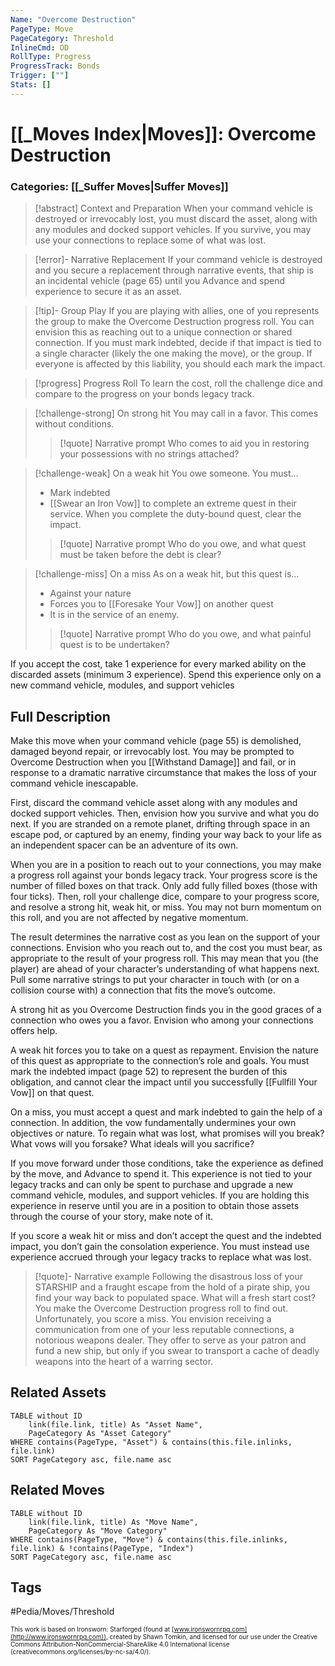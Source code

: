 ```yaml
---
Name: "Overcome Destruction"
PageType: Move
PageCategory: Threshold
InlineCmd: OD
RollType: Progress
ProgressTrack: Bonds
Trigger: [""] 
Stats: []
---
```

# [[_Moves Index|Moves]]: Overcome Destruction
### Categories: [[_Suffer Moves|Suffer Moves]]
>[!abstract]  Context and Preparation
>When your command vehicle is destroyed or irrevocably lost, you must discard the asset, along with any modules and docked support vehicles. If you survive, you may use your connections to replace some of what was lost. 

> [!error]- Narrative Replacement
> If your command vehicle is destroyed and you secure a replacement through narrative events, that ship is an incidental vehicle (page 65) until you Advance and spend experience to secure it as an asset.

> [!tip]- Group Play
> If you are playing with allies, one of you represents the group to make the Overcome Destruction progress roll. You can envision this as reaching out to a unique connection or shared connection. If you must mark indebted, decide if that impact is tied to a single character (likely the one making the move), or the group. If everyone is affected by this liability, you should each mark the impact. 

> [!progress] Progress Roll
> To learn the cost, roll the challenge dice and compare to the progress on your bonds legacy track. 

> [!challenge-strong] On strong hit
> You may call in a favor. This comes without conditions. 
> > [!quote] Narrative prompt
> > Who comes to aid you in restoring your possessions with no strings attached?

> [!challenge-weak] On a weak hit
> You owe someone. You must...
>-  Mark indebted
>- [[Swear an Iron Vow]] to complete an extreme quest in their service. 
> When you complete the duty-bound quest, clear the impact. 
> > [!quote] Narrative prompt
> > Who do you owe, and what quest must be taken before the debt is clear?

> [!challenge-miss] On a miss
> As on a weak hit, but this quest is...
>- Against your nature
>- Forces you to [[Foresake Your Vow]] on another quest
>- It is in the service of an enemy. 
> > [!quote] Narrative prompt
> > Who do you owe, and what painful  quest is to be undertaken?

If you accept the cost, take 1 experience for every marked ability on the discarded assets (minimum 3 experience). Spend this experience only on a new command vehicle, modules, and support vehicles

## Full Description
Make this move when your command vehicle (page 55) is demolished, damaged beyond repair, or irrevocably lost. You may be prompted to Overcome Destruction when you [[Withstand Damage]] and fail, or in response to a dramatic narrative circumstance that makes the loss of your command vehicle inescapable.

First, discard the command vehicle asset along with any modules and docked support vehicles. Then, envision how you survive and what you do next. If you are stranded on a remote planet, drifting through space in an escape pod, or captured by an enemy, finding your way back to your life as an independent spacer can be an adventure of its own.

When you are in a position to reach out to your connections, you may make a progress roll against your bonds legacy track. Your progress score is the number of filled boxes on that track. Only add fully filled boxes (those with four ticks). Then, roll your challenge dice, compare to your progress score, and resolve a strong hit, weak hit, or miss. You may not burn momentum on this roll, and you are not affected by negative momentum. 

The result determines the narrative cost as you lean on the support of your connections. Envision who you reach out to, and the cost you must bear, as appropriate to the result of your progress roll. This may mean that you (the player) are ahead of your character’s understanding of what happens next. Pull some narrative strings to put your character in touch with (or on a collision course with) a connection that fits the move’s outcome.

A strong hit as you Overcome Destruction finds you in the good graces of a connection who owes you a favor. Envision who among your connections offers help. 

A weak hit forces you to take on a quest as repayment. Envision the nature of this quest as appropriate to the connection’s role and goals. You must mark the indebted impact (page 52) to represent the burden of this obligation, and cannot clear the impact until you successfully [[Fullfill Your Vow]] on that quest. 

On a miss, you must accept a quest and mark indebted to gain the help of a connection. In addition, the vow fundamentally undermines your own objectives or nature. To regain what was lost, what promises will you break? What vows will you forsake? What ideals will you sacrifice? 

If you move forward under those conditions, take the experience as defined by the move, and Advance to spend it. This experience is not tied to your legacy tracks and can only be spent to purchase and upgrade a new command vehicle, modules, and support vehicles. If you are holding this experience in reserve until you are in a position to obtain those assets through the course of your story, make note of it. 

If you score a weak hit or miss and don’t accept the quest and the indebted impact, you don’t gain the consolation experience. You must instead use experience accrued through your legacy tracks to replace what was lost. 

> [!quote]- Narrative example
> Following the disastrous loss of your STARSHIP and a fraught escape from the hold of a pirate ship, you find your way back to populated space. What will a fresh start cost? You make the Overcome Destruction progress roll to find out. Unfortunately, you score a miss. You envision receiving a communication from one of your less reputable connections, a notorious weapons dealer. They offer to serve as your patron and fund a new ship, but only if you swear to transport a cache of deadly weapons into the heart of a warring sector. 

## Related Assets
```dataview
TABLE without ID
	link(file.link, title) As "Asset Name",
	PageCategory As "Asset Category"
WHERE contains(PageType, "Asset") & contains(this.file.inlinks, file.link)
SORT PageCategory asc, file.name asc
```

## Related Moves
```dataview
TABLE without ID
	link(file.link, title) As "Move Name",
	PageCategory As "Move Category"
WHERE contains(PageType, "Move") & contains(this.file.inlinks, file.link) & !contains(PageType, "Index")
SORT PageCategory asc, file.name asc
```

## Tags
#Pedia/Moves/Threshold 

<font size=-2>This work is based on Ironsworn: Starforged (found at [www.ironswornrpg.com](http://www.ironswornrpg.com)), created by Shawn Tomkin, and licensed for our use under the Creative Commons Attribution-NonCommercial-ShareAlike 4.0 International license  (creativecommons.org/licenses/by-nc-sa/4.0/).</font>